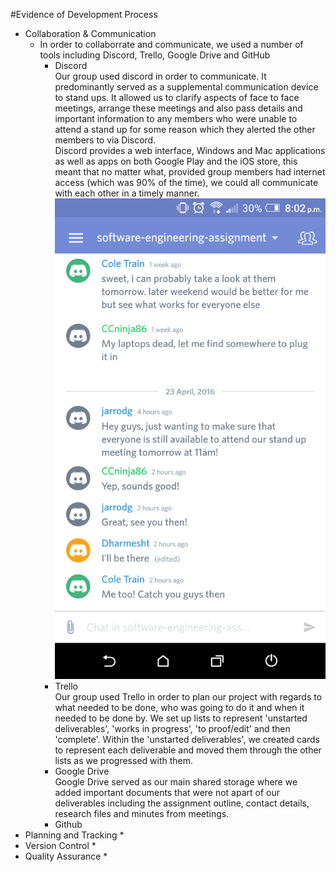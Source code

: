 #Evidence of Development Process

* Collaboration & Communication
  * In order to collaborrate and communicate, we used a number of tools including Discord, Trello, Google Drive and GitHub
    * Discord
      <br>Our group used discord in order to communicate. It predominantly served as a supplemental communication device to stand ups. It allowed us to clarify aspects of face to face meetings, arrange these meetings and also pass details and important information to any members who were unable to attend a stand up for some reason which they alerted the other members to via Discord.
      <br>Discord provides a web interface, Windows and Mac applications as well as apps on both Google Play and the iOS store, this meant that no matter what, provided group members had internet access (which was 90% of the time), we could all communicate with each other in a timely manner.
      <br>![Trello](/Screenshots/Discord.png)
    * Trello
      <br>Our group used Trello in order to plan our project with regards to what needed to be done, who was going to do it and when it needed to be done by. We set up lists to represent 'unstarted deliverables', 'works in progress', 'to proof/edit' and then 'complete'. Within the 'unstarted deliverables', we created cards to represent each deliverable and moved them through the other lists as we progressed with them.
    * Google Drive
      <br>Google Drive served as our main shared storage where we added important documents that were not apart of our deliverables including the assignment outline, contact details, research files and minutes from meetings.
    * Github
      <br>
* Planning and Tracking
  * 
* Version Control
  * 
* Quality Assurance
  * 
